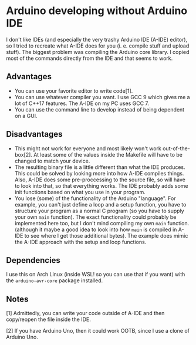 # Arduino developing without Arduino IDE

I don't like IDEs (and especially the very trashy Arduino IDE (A-IDE) editor), so I
tried to recreate what A-IDE does for you (i. e. compile stuff and upload
stuff). The biggest problem was compiling the Arduino core library. I copied
most of the commands directly from the IDE and that seems to work.

## Advantages
- You can use your favorite editor to write code[1].
- You can use whatever compiler you want. I use GCC 9 which gives me a lot of
  C++17 features. The A-IDE on my PC uses GCC 7.
- You can use the command line to develop instead of being dependent on a GUI.

## Disadvantages
- This might not work for everyone and most likely won't work
  out-of-the-box[2]. At least some of the values inside the Makefile will have
  to be changed to match your device.
- The resulting binary file is a little different than what the IDE produces.
  This could be solved by looking more into how A-IDE compiles things. Also,
  A-IDE does some pre-proccessing to the source file, so will have to look into
  that, so that everything works. The IDE probably adds some init functions
  based on what you use in your program.
- You lose (some) of the functionality of the Arduino "language". For example,
  you can't just define a loop and a setup function, you have to structure your
  program as a normal C program (so you have to supply your own `main`
  function). The exact functionality could probably be implemented here too,
  but I don't mind compiling my own `main` function. (although it maybe a good
  idea to look into how `main` is compiled in A-IDE to see where I get those
  additional bytes). The example does mimic the A-IDE approach with the setup
  and loop functions.

## Dependencies
I use this on Arch Linux (inside WSL! so you can use that if you want) with the
`arduino-avr-core` package installed.

## Notes
[1] Admittedly, you can write your code outside of A-IDE and then copy/reopen
the file inside the IDE.

[2] If you have Arduino Uno, then it could work OOTB, since I use a clone of
Arduino Uno.
